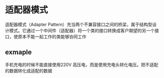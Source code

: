 # 适配器模式
适配器模式（Adapter Pattern）充当两个不兼容接口之间的桥梁，属于结构型设计模式。它通过一个中间件（适配器）将一个类的接口转换成客户期望的另一个接口，使原本不能一起工作的类能够协同工作

## exmaple 
手机充电的时候不能直接使用220V 高压电，而是使用充电头转化电压。把不适配的数据转化成适配的数据